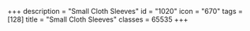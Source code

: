 +++
description = "Small Cloth Sleeves"
id = "1020"
icon = "670"
tags = [128]
title = "Small Cloth Sleeves"
classes = 65535
+++
